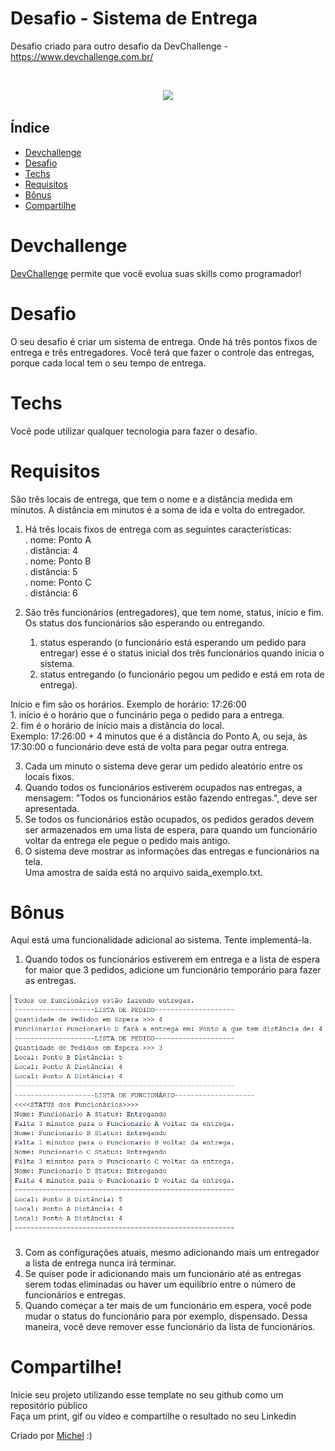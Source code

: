 # Desafio - Sistema de Entrega
Desafio criado para outro desafio da DevChallenge - https://www.devchallenge.com.br/

<br />
<p align="center">
  <a href="http://www.freepik.com">
    <img src="https://image.freepik.com/free-photo/delivery-uniform-boy-work-courier_1368-6381.jpg" >
  </a>
</p>

## Índice

* [Devchallenge](#devchallenge) 
* [Desafio](#desafio)
* [Techs](#techs)
* [Requisitos](#requisitos)
* [Bônus](#bônus)
* [Compartilhe](#compartilhe)

# Devchallenge
<a href="https://devchallenge.now.sh/"> DevChallenge</a> permite que você evolua suas skills como programador!

# Desafio
O seu desafio é criar um sistema de entrega. Onde há três pontos fixos de entrega e três entregadores.
Você terá que fazer o controle das entregas, porque cada local tem o seu tempo de entrega.

# Techs
Você pode utilizar qualquer tecnologia para fazer o desafio.

# Requisitos
São três locais de entrega, que tem o nome e a distância medida em minutos. A distância em minutos é a soma de ida e volta do entregador.
1. Há três locais fixos de entrega com as seguintes características: <br/>
  . nome: Ponto A <br/>
  . distância: 4 <br/>
  . nome: Ponto B <br/>
  . distância: 5 <br/>
  . nome: Ponto C <br/>
  . distância: 6 <br/>
  
2. São três funcionários (entregadores), que tem nome, status, início e fim. <br/>
Os status dos funcionários são esperando ou entregando. <br/>
    1. status esperando (o funcionário está esperando um pedido para entregar) esse é o status inicial dos três funcionários quando inicia o sistema. <br/>
    2. status entregando (o funcionário pegou um pedido e está em rota de entrega). <br/>
    
Início e fim são os horários. Exemplo de horário: 17:26:00 <br/>
    1. início é o horário que o funcinário pega o pedido para a entrega. <br/>
    2. fim é o horário de início mais a distância do local. <br/>
    Exemplo: 17:26:00 + 4 minutos que é a distância do Ponto A, ou seja, às 17:30:00 o funcionário deve está de volta para pegar outra entrega.<br/>
  
3. Cada um minuto o sistema deve gerar um pedido aleatório entre os locais fixos. <br/>
4. Quando todos os funcionários estiverem ocupados nas entregas, a mensagem: "Todos os funcionários estão fazendo entregas.", deve ser apresentada. <br/>
5. Se todos os funcionários estão ocupados, os pedidos gerados devem ser armazenados em uma lista de espera, para quando um funcionário voltar da entrega ele pegue o pedido mais antigo. <br/>
6. O sistema deve mostrar as informações das entregas e funcionários na tela. <br/>
Uma amostra de saída está no arquivo saida_exemplo.txt.<br/>

# Bônus

Aqui está uma funcionalidade adicional ao sistema. Tente implementá-la. <br/>

1. Quando todos os funcionários estiverem em entrega e a lista de espera for maior que 3 pedidos, adicione um funcionário temporário para fazer as entregas.<br/>

<img src="https://github.com/blackzig/desafio-sistema-de-entrega/blob/main/QuartoFuncion%C3%A1rioEntreEmA%C3%A7%C3%A3o.png?raw=true" />

3. Com as configurações atuais, mesmo adicionando mais um entregador a lista de entrega nunca irá terminar. <br/>
4. Se quiser pode ir adicionando mais um funcionário até as entregas serem todas eliminadas ou haver um equilíbrio entre o número de funcionários e entregas. <br/>
5. Quando começar a ter mais de um funcionário em espera, você pode mudar o status do funcionário para por exemplo, dispensado. Dessa maneira, você deve remover esse funcionário da lista de funcionários.<br/>

# Compartilhe!
Inicie seu projeto utilizando esse template no seu github como um repositório público<br>
Faça um print, gif ou vídeo e compartilhe o resultado no seu Linkedin<br>

Criado por  <a href="https://github.com/blackzig">Michel</a> :)







